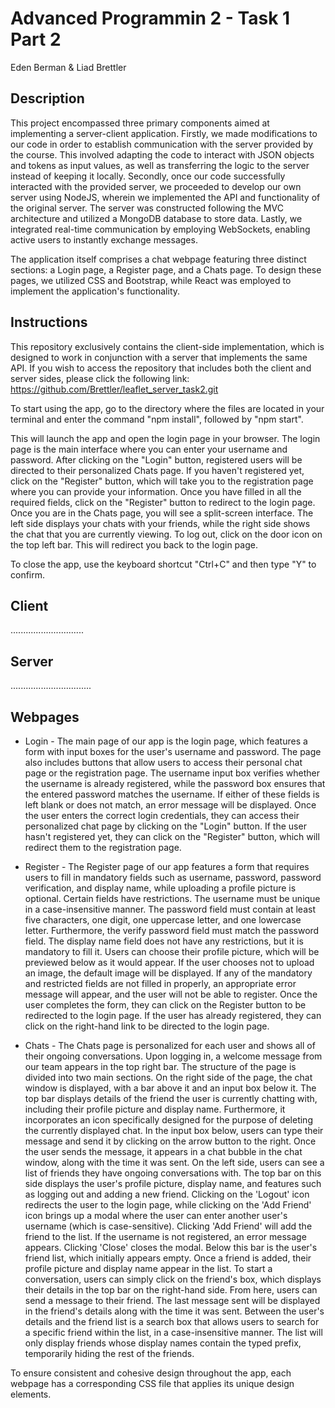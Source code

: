 # Advanced Programmin 2 - Task 1 Part 2
Eden Berman & Liad Brettler

## Description
This project encompassed three primary components aimed at implementing a server-client application. Firstly, we made modifications to our code in order to establish communication with the server provided by the course. This involved adapting the code to interact with JSON objects and tokens as input values, as well as transferring the logic to the server instead of keeping it locally. Secondly, once our code successfully interacted with the provided server, we proceeded to develop our own server using NodeJS, wherein we implemented the API and functionality of the original server. The server was constructed following the MVC architecture and utilized a MongoDB database to store data. Lastly, we integrated real-time communication by employing WebSockets, enabling active users to instantly exchange messages.

The application itself comprises a chat webpage featuring three distinct sections: a Login page, a Register page, and a Chats page. To design these pages, we utilized CSS and Bootstrap, while React was employed to implement the application's functionality.

## Instructions
This repository exclusively contains the client-side implementation, which is designed to work in conjunction with a server that implements the same API.
If you wish to access the repository that includes both the client and server sides, please click the following link: https://github.com/Brettler/leaflet_server_task2.git

To start using the app, go to the directory where the files are located in your terminal and enter the command "npm install", followed by "npm start".

This will launch the app and open the login page in your browser. The login page is the main interface where you can enter your username and password. After clicking on the "Login" button, registered users will be directed to their personalized Chats page. If you haven't registered yet, click on the "Register" button, which will take you to the registration page where you can provide your information. Once you have filled in all the required fields, click on the "Register" button to redirect to the login page.
Once you are in the Chats page, you will see a split-screen interface. The left side displays your chats with your friends, while the right side shows the chat that you are currently viewing. To log out, click on the door icon on the top left bar. This will redirect you back to the login page.

To close the app, use the keyboard shortcut "Ctrl+C" and then type "Y" to confirm.

## Client
.............................

## Server
................................

## Webpages
* Login - The main page of our app is the login page, which features a form with input boxes for the user's username and password. The page also includes buttons that allow users to access their personal chat page or the registration page. The username input box verifies whether the username is already registered, while the password box ensures that the entered password matches the username. If either of these fields is left blank or does not match, an error message will be displayed. Once the user enters the correct login credentials, they can access their personalized chat page by clicking on the "Login" button. If the user hasn't registered yet, they can click on the "Register" button, which will redirect them to the registration page.

* Register - The Register page of our app features a form that requires users to fill in mandatory fields such as username, password, password verification, and display name, while uploading a profile picture is optional. Certain fields have restrictions. The username must be unique in a case-insensitive manner. The password field must contain at least five characters, one digit, one uppercase letter, and one lowercase letter. Furthermore, the verify password field must match the password field. The display name field does not have any restrictions, but it is mandatory to fill it. Users can choose their profile picture, which will be previewed below as it would appear. If the user chooses not to upload an image, the default image will be displayed.
If any of the mandatory and restricted fields are not filled in properly, an appropriate error message will appear, and the user will not be able to register. Once the user completes the form, they can click on the Register button to be redirected to the login page. If the user has already registered, they can click on the right-hand link to be directed to the login page.

* Chats - The Chats page is personalized for each user and shows all of their ongoing conversations. Upon logging in, a welcome message from our team appears in the top right bar. The structure of the page is divided into two main sections.
    On the right side of the page, the chat window is displayed, with a bar above it and an input box below it. The top bar displays details of the friend the user is currently chatting with, including their profile picture and display name. Furthermore, it incorporates an icon specifically designed for the purpose of deleting the currently displayed chat. In the input box below, users can type their message and send it by clicking on the arrow button to the right. Once the user sends the message, it appears in a chat bubble in the chat window, along with the time it was sent.
    On the left side, users can see a list of friends they have ongoing conversations with. The top bar on this side displays the user's profile picture, display name, and features such as logging out and adding a new friend. Clicking on the 'Logout' icon redirects the user to the login page, while clicking on the 'Add Friend' icon brings up a modal where the user can enter another user's username (which is case-sensitive). Clicking 'Add Friend' will add the friend to the list. If the username is not registered, an error message appears. Clicking 'Close' closes the modal.
    Below this bar is the user's friend list, which initially appears empty. Once a friend is added, their profile picture and display name appear in the list. To start a conversation, users can simply click on the friend's box, which displays their details in the top bar on the right-hand side. From here, users can send a message to their friend. The last message sent will be displayed in the friend's details along with the time it was sent.
    Between the user's details and the friend list is a search box that allows users to search for a specific friend within the list, in a case-insensitive manner. The list will only display friends whose display names contain the typed prefix, temporarily hiding the rest of the friends.

To ensure consistent and cohesive design throughout the app, each webpage has a corresponding CSS file that applies its unique design elements.

